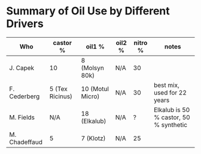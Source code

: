 # Summary of Oil Use by Different Drivers
| Who | castor % | oil1 % | oil2 % | nitro % | notes |
| --- | --- | --- | --- | --- | --- |
| J. Capek | 10 | 8 (Molsyn 80k) | N/A | 30 | |
| F. Cederberg | 5 (Tex Ricinus) | 10 (Motul Micro) | N/A | 30  | best mix, used for 22 years |
| M. Fields | N/A | 18 (Elkalub) | N/A | ? | Elkalub is 50 % castor, 50 % synthetic |
| M. Chadeffaud | 5 | 7 (Klotz) | N/A | 25 ||
